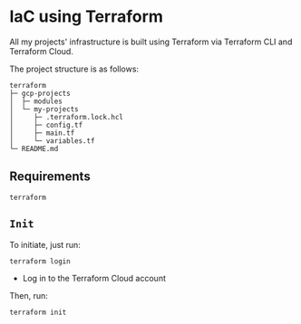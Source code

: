 # IaC using Terraform

All my projects' infrastructure is built using Terraform via 
Terraform CLI and Terraform Cloud.

The project structure is as follows:

```
terraform
├─ gcp-projects
│  ├─ modules
│  └─ my-projects
│     ├─ .terraform.lock.hcl
│     ├─ config.tf
│     ├─ main.tf
│     └─ variables.tf
└─ README.md
```

## Requirements

```
terraform
```


## `Init`

To initiate, just run:

```
terraform login
```

* Log in to the Terraform Cloud account

Then, run:

```
terraform init
```